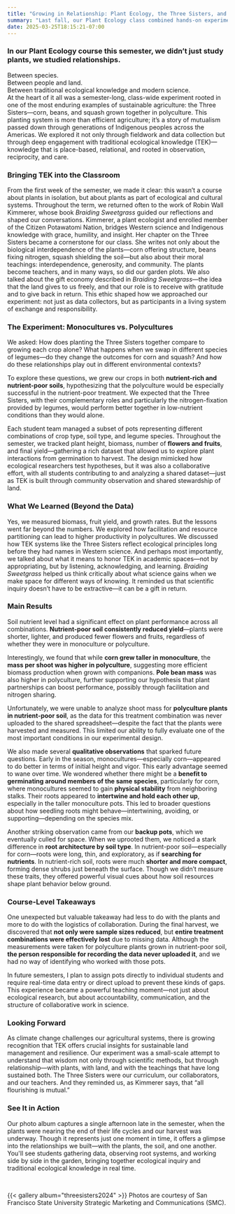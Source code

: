 ```yaml
---
title: "Growing in Relationship: Plant Ecology, the Three Sisters, and Traditional Ecological Knowledge"
summary: "Last fall, our Plant Ecology class combined hands-on experimentation with the Three Sisters planting system, soil nutrient treatments, and the teachings of Braiding Sweetgrass to explore plant interactions, traditional ecological knowledge, and the power of growing in relationship."
date: 2025-03-25T18:15:21-07:00
---
```


### In our Plant Ecology course this semester, we didn’t just study plants, we studied relationships.
Between species.  
Between people and land.  
Between traditional ecological knowledge and modern science.  
At the heart of it all was a semester-long, class-wide experiment rooted in one of the most enduring examples of sustainable agriculture: the Three Sisters—corn, beans, and squash grown together in polyculture.   This planting system is more than efficient agriculture; it’s a story of mutualism passed down through generations of Indigenous peoples across the Americas.   We explored it not only through fieldwork and data collection but through deep engagement with traditional ecological knowledge (TEK)—knowledge that is place-based, relational, and rooted in observation, reciprocity, and care.

### Bringing TEK into the Classroom
From the first week of the semester, we made it clear: this wasn’t a course about plants in isolation, but about plants as part of ecological and cultural systems.   Throughout the term, we returned often to the work of Robin Wall Kimmerer, whose book *Braiding Sweetgrass* guided our reflections and shaped our conversations.   Kimmerer, a plant ecologist and enrolled member of the Citizen Potawatomi Nation, bridges Western science and Indigenous knowledge with grace, humility, and insight.   Her chapter on the Three Sisters became a cornerstone for our class.   She writes not only about the biological interdependence of the plants—corn offering structure, beans fixing nitrogen, squash shielding the soil—but also about their moral teachings: interdependence, generosity, and community.   The plants become teachers, and in many ways, so did our garden plots.   We also talked about the gift economy described in *Braiding Sweetgrass*—the idea that the land gives to us freely, and that our role is to receive with gratitude and to give back in return.   This ethic shaped how we approached our experiment: not just as data collectors, but as participants in a living system of exchange and responsibility.

### The Experiment: Monocultures vs. Polycultures
We asked: How does planting the Three Sisters together compare to growing each crop alone?   What happens when we swap in different species of legumes—do they change the outcomes for corn and squash?   And how do these relationships play out in different environmental contexts?  

To explore these questions, we grew our crops in both **nutrient-rich and nutrient-poor soils**, hypothesizing that the polyculture would be especially successful in the nutrient-poor treatment.   We expected that the Three Sisters, with their complementary roles and particularly the nitrogen-fixation provided by legumes, would perform better together in low-nutrient conditions than they would alone.  

Each student team managed a subset of pots representing different combinations of crop type, soil type, and legume species.   Throughout the semester, we tracked plant height, biomass, number of **flowers and fruits**, and final yield—gathering a rich dataset that allowed us to explore plant interactions from germination to harvest.   The design mimicked how ecological researchers test hypotheses, but it was also a collaborative effort, with all students contributing to and analyzing a shared dataset—just as TEK is built through community observation and shared stewardship of land.

### What We Learned (Beyond the Data)
Yes, we measured biomass, fruit yield, and growth rates.   But the lessons went far beyond the numbers.  We explored how facilitation and resource partitioning can lead to higher productivity in polycultures.  We discussed how TEK systems like the Three Sisters reflect ecological principles long before they had names in Western science.  And perhaps most importantly, we talked about what it means to honor TEK in academic spaces—not by appropriating, but by listening, acknowledging, and learning.   *Braiding Sweetgrass* helped us think critically about what science gains when we make space for different ways of knowing.  It reminded us that scientific inquiry doesn’t have to be extractive—it can be a gift in return.

### Main Results
Soil nutrient level had a significant effect on plant performance across all combinations.  **Nutrient-poor soil consistently reduced yield**—plants were shorter, lighter, and produced fewer flowers and fruits, regardless of whether they were in monoculture or polyculture.  

Interestingly, we found that while **corn grew taller in monoculture**, the **mass per shoot was higher in polyculture**, suggesting more efficient biomass production when grown with companions.  **Pole bean mass** was also higher in polyculture, further supporting our hypothesis that plant partnerships can boost performance, possibly through facilitation and nitrogen sharing.  

Unfortunately, we were unable to analyze shoot mass for **polyculture plants in nutrient-poor soil**, as the data for this treatment combination was never uploaded to the shared spreadsheet—despite the fact that the plants were harvested and measured.  This limited our ability to fully evaluate one of the most important conditions in our experimental design.

We also made several **qualitative observations** that sparked future questions.  Early in the season, monocultures—especially corn—appeared to do better in terms of initial height and vigor.  This early advantage seemed to wane over time.  We wondered whether there might be a **benefit to germinating around members of the same species**, particularly for corn, where monocultures seemed to gain **physical stability** from neighboring stalks.  Their roots appeared to **intertwine and hold each other up**, especially in the taller monoculture pots.  This led to broader questions about how seedling roots might behave—intertwining, avoiding, or supporting—depending on the species mix.

Another striking observation came from our **backup pots**, which we eventually culled for space.  When we uprooted them, we noticed a stark difference in **root architecture by soil type**.  In nutrient-poor soil—especially for corn—roots were long, thin, and exploratory, as if **searching for nutrients**.  In nutrient-rich soil, roots were much **shorter and more compact**, forming dense shrubs just beneath the surface.  Though we didn’t measure these traits, they offered powerful visual cues about how soil resources shape plant behavior below ground.

### Course-Level Takeaways
One unexpected but valuable takeaway had less to do with the plants and more to do with the logistics of collaboration.  During the final harvest, we discovered that **not only were sample sizes reduced**, but **entire treatment combinations were effectively lost** due to missing data.  Although the measurements were taken for polyculture plants grown in nutrient-poor soil, **the person responsible for recording the data never uploaded it**, and we had no way of identifying who worked with those pots.  

In future semesters, I plan to assign pots directly to individual students and require real-time data entry or direct upload to prevent these kinds of gaps.  This experience became a powerful teaching moment—not just about ecological research, but about accountability, communication, and the structure of collaborative work in science.

### Looking Forward
As climate change challenges our agricultural systems, there is growing recognition that TEK offers crucial insights for sustainable land management and resilience.  Our experiment was a small-scale attempt to understand that wisdom not only through scientific methods, but through relationship—with plants, with land, and with the teachings that have long sustained both.  The Three Sisters were our curriculum, our collaborators, and our teachers.  And they reminded us, as Kimmerer says, that “all flourishing is mutual.”

### See It in Action
Our photo album captures a single afternoon late in the semester, when the plants were nearing the end of their life cycles and our harvest was underway.  Though it represents just one moment in time, it offers a glimpse into the relationships we built—with the plants, the soil, and one another.  You'll see students gathering data, observing root systems, and working side by side in the garden, bringing together ecological inquiry and traditional ecological knowledge in real time.

<br>

{{< gallery album="threesisters2024" >}}
Photos are courtesy of San Francisco State University Strategic Marketing and Communications (SMC).

<br>

